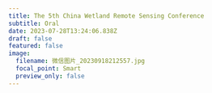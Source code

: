 ```yaml
---
title: The 5th China Wetland Remote Sensing Conference
subtitle: Oral
date: 2023-07-28T13:24:06.838Z
draft: false
featured: false
image:
  filename: 微信图片_20230918212557.jpg
  focal_point: Smart
  preview_only: false
---
```

